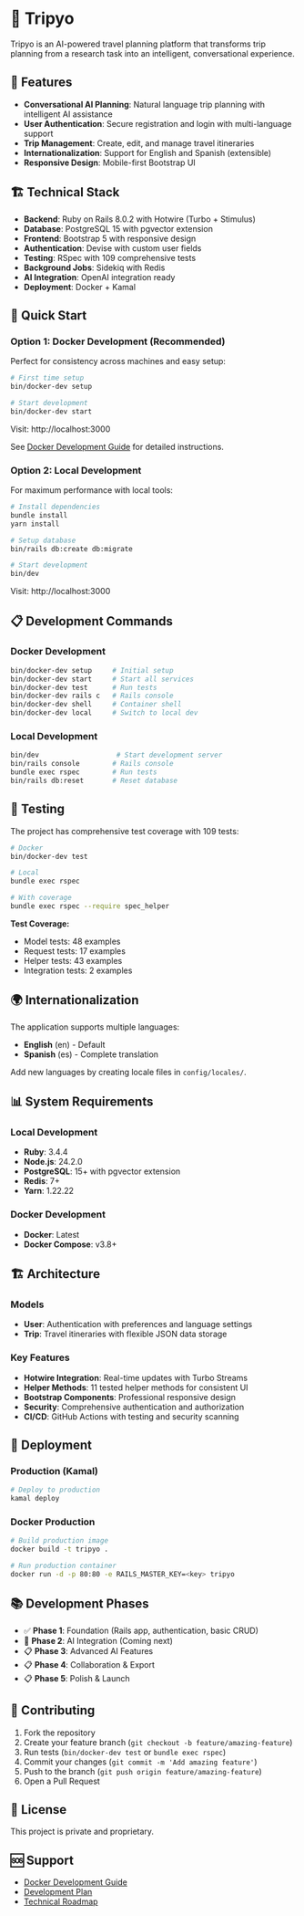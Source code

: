 # 🚀 Tripyo

Tripyo is an AI-powered travel planning platform that transforms trip planning from a research task into an intelligent, conversational experience.

## 🎯 Features

- **Conversational AI Planning**: Natural language trip planning with intelligent AI assistance
- **User Authentication**: Secure registration and login with multi-language support
- **Trip Management**: Create, edit, and manage travel itineraries
- **Internationalization**: Support for English and Spanish (extensible)
- **Responsive Design**: Mobile-first Bootstrap UI

## 🏗️ Technical Stack

- **Backend**: Ruby on Rails 8.0.2 with Hotwire (Turbo + Stimulus)
- **Database**: PostgreSQL 15 with pgvector extension
- **Frontend**: Bootstrap 5 with responsive design
- **Authentication**: Devise with custom user fields
- **Testing**: RSpec with 109 comprehensive tests
- **Background Jobs**: Sidekiq with Redis
- **AI Integration**: OpenAI integration ready
- **Deployment**: Docker + Kamal

## 🚀 Quick Start

### Option 1: Docker Development (Recommended)

Perfect for consistency across machines and easy setup:

```bash
# First time setup
bin/docker-dev setup

# Start development
bin/docker-dev start
```

Visit: http://localhost:3000

See [Docker Development Guide](DOCKER_DEVELOPMENT.md) for detailed instructions.

### Option 2: Local Development

For maximum performance with local tools:

```bash
# Install dependencies
bundle install
yarn install

# Setup database
bin/rails db:create db:migrate

# Start development
bin/dev
```

Visit: http://localhost:3000

## 📋 Development Commands

### Docker Development

```bash
bin/docker-dev setup     # Initial setup
bin/docker-dev start     # Start all services
bin/docker-dev test      # Run tests
bin/docker-dev rails c   # Rails console
bin/docker-dev shell     # Container shell
bin/docker-dev local     # Switch to local dev
```

### Local Development

```bash
bin/dev                   # Start development server
bin/rails console        # Rails console
bundle exec rspec        # Run tests
bin/rails db:reset       # Reset database
```

## 🧪 Testing

The project has comprehensive test coverage with 109 tests:

```bash
# Docker
bin/docker-dev test

# Local
bundle exec rspec

# With coverage
bundle exec rspec --require spec_helper
```

**Test Coverage:**
- Model tests: 48 examples
- Request tests: 17 examples  
- Helper tests: 43 examples
- Integration tests: 2 examples

## 🌍 Internationalization

The application supports multiple languages:

- **English** (en) - Default
- **Spanish** (es) - Complete translation

Add new languages by creating locale files in `config/locales/`.

## 📊 System Requirements

### Local Development

- **Ruby**: 3.4.4
- **Node.js**: 24.2.0
- **PostgreSQL**: 15+ with pgvector extension
- **Redis**: 7+
- **Yarn**: 1.22.22

### Docker Development

- **Docker**: Latest
- **Docker Compose**: v3.8+

## 🏗️ Architecture

### Models

- **User**: Authentication with preferences and language settings
- **Trip**: Travel itineraries with flexible JSON data storage

### Key Features

- **Hotwire Integration**: Real-time updates with Turbo Streams
- **Helper Methods**: 11 tested helper methods for consistent UI
- **Bootstrap Components**: Professional responsive design
- **Security**: Comprehensive authentication and authorization
- **CI/CD**: GitHub Actions with testing and security scanning

## 🚀 Deployment

### Production (Kamal)

```bash
# Deploy to production
kamal deploy
```

### Docker Production

```bash
# Build production image
docker build -t tripyo .

# Run production container
docker run -d -p 80:80 -e RAILS_MASTER_KEY=<key> tripyo
```

## 📚 Development Phases

- ✅ **Phase 1**: Foundation (Rails app, authentication, basic CRUD)
- 🔄 **Phase 2**: AI Integration (Coming next)
- 📋 **Phase 3**: Advanced AI Features
- 📋 **Phase 4**: Collaboration & Export
- 📋 **Phase 5**: Polish & Launch

## 🤝 Contributing

1. Fork the repository
2. Create your feature branch (`git checkout -b feature/amazing-feature`)
3. Run tests (`bin/docker-dev test` or `bundle exec rspec`)
4. Commit your changes (`git commit -m 'Add amazing feature'`)
5. Push to the branch (`git push origin feature/amazing-feature`)
6. Open a Pull Request

## 📝 License

This project is private and proprietary.

## 🆘 Support

- [Docker Development Guide](DOCKER_DEVELOPMENT.md)
- [Development Plan](tripyo_development_plan.md)
- [Technical Roadmap](tripyo_technical_roadmap.md)
